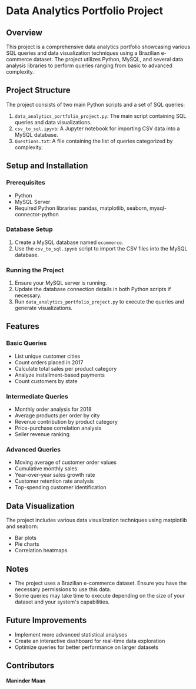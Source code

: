 # Data Analytics Portfolio Project

## Overview
This project is a comprehensive data analytics portfolio showcasing various SQL queries and data visualization techniques using a Brazilian e-commerce dataset. The project utilizes Python, MySQL, and several data analysis libraries to perform queries ranging from basic to advanced complexity.

## Project Structure
The project consists of two main Python scripts and a set of SQL queries:

1. `data_analytics_portfolio_project.py`: The main script containing SQL queries and data visualizations.
2. `csv_to_sql.ipynb`: A Jupyter notebook for importing CSV data into a MySQL database.
3. `Questions.txt`: A file containing the list of queries categorized by complexity.

## Setup and Installation

### Prerequisites
- Python 
- MySQL Server
- Required Python libraries: pandas, matplotlib, seaborn, mysql-connector-python

### Database Setup
1. Create a MySQL database named `ecommerce`.
2. Use the `csv_to_sql.ipynb` script to import the CSV files into the MySQL database.

### Running the Project
1. Ensure your MySQL server is running.
2. Update the database connection details in both Python scripts if necessary.
3. Run `data_analytics_portfolio_project.py` to execute the queries and generate visualizations.

## Features

### Basic Queries
- List unique customer cities
- Count orders placed in 2017
- Calculate total sales per product category
- Analyze installment-based payments
- Count customers by state

### Intermediate Queries
- Monthly order analysis for 2018
- Average products per order by city
- Revenue contribution by product category
- Price-purchase correlation analysis
- Seller revenue ranking

### Advanced Queries
- Moving average of customer order values
- Cumulative monthly sales
- Year-over-year sales growth rate
- Customer retention rate analysis
- Top-spending customer identification

## Data Visualization
The project includes various data visualization techniques using matplotlib and seaborn:
- Bar plots
- Pie charts
- Correlation heatmaps

## Notes
- The project uses a Brazilian e-commerce dataset. Ensure you have the necessary permissions to use this data.
- Some queries may take time to execute depending on the size of your dataset and your system's capabilities.

## Future Improvements
- Implement more advanced statistical analyses
- Create an interactive dashboard for real-time data exploration
- Optimize queries for better performance on larger datasets

## Contributors
#### Maninder Maan
